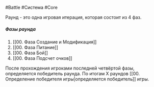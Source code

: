 #Battle #Система #Core 


Раунд - это одна игровая итерация, которая состоит из 4 фаз. 
 ##### Фазы раунда
1. [[00. Фаза Создание и Модификация]]
2. [[00. Фаза Питание]]
3. [[00. Фаза Бой]]
4. [[00. Фаза Подсчет очков]]

После прохождения игроками последней четвёртой фазы, определяется победитель раунда.
По итогам Х раундов [[00. Определение победителя игры|определяется победитель]] игры.